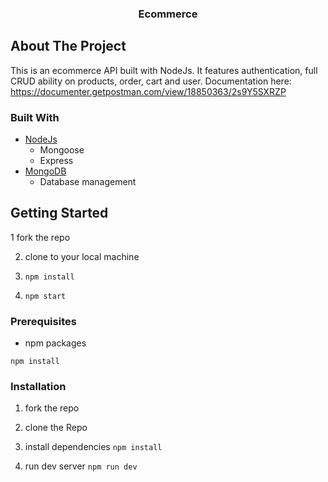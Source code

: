 
<p align="center">
  <h3 align="center">Ecommerce</h3>


<!-- ABOUT THE PROJECT -->
## About The Project
This is an ecommerce API built with NodeJs. It features authentication, full CRUD ability on products, order, cart and user.
Documentation here:
https://documenter.getpostman.com/view/18850363/2s9Y5SXRZP



### Built With
* [NodeJs](http://nodejs.org)
  * Mongoose
  * Express
* [MongoDB](https://mongodb.com)
  * Database management

<!-- GETTING STARTED -->
## Getting Started

1 fork the repo

2. clone to your local machine

3. ```npm install```

4. ```npm start```

### Prerequisites
* npm packages

```npm install```

### Installation

1. fork the repo

2. clone the Repo

3. install dependencies 
```npm install```

4. run dev server
```npm run dev```

